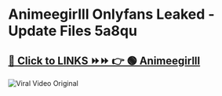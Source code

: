 
 # Animeegirlll Onlyfans Leaked - Update Files 5a8qu

## <h2><a href="https://clipsfans.com/Animeegirlll&ref=git">🔗 Click to LINKS ⏩⏩ 👉 🟢 Animeegirlll </a></h2>

<a href="https://clipsfans.com/Animeegirlll&ref=git" rel="nofollow" data-target="animated-image.originalLink"><img src="https://i.ibb.co.com/xMMVF88/686577567.gif" alt="Viral Video Original" style="max-width: 100%; display: inline-block;" data-target="animated-image.originalImage"></a>

